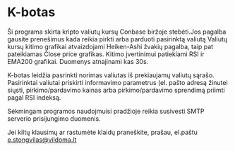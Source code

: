 # K-botas
Ši programa skirta kripto valiutų kursų Conbase biržoje stebėti.Jos pagalba gausite prenešimus kada reikia pirkti arba parduoti pasirinktą valiutą
Valiutų kursų kitimo grafikai atvaizdojami Heiken-Ashi žvakių pagalba, taip pat pateikiamas Close price grafikas. Kitimo įvertinimui patiekiami RSI ir EMA200 grafikai. Duomenys atnajinami kas 30s.

K-botas leidžia pasrinkti norimas valiutas iš prekiaujamų valiutų sąrašo. Pasirinktai valiutai priskirti informavimo parametrus (el. pašto adresą žinutei siųsti, pirkimo/pardavimo kainas arba pirkimo/pardavimo sprendimą priimti pagal RSI indeksą.

Sėkmingam programos naudojmuisi pradžioje reikia susivesti SMTP serverio prisijungimo duomenis.

Jei kiltų klausimų ar rastumėte klaidų praneškite, prašau, el.paštu e.stongvilas@vildoma.lt
